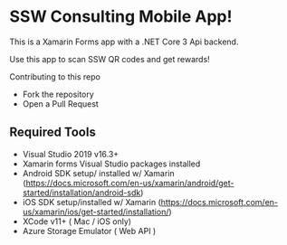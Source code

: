 # SSW Consulting Mobile App!

This is a Xamarin Forms app with a .NET Core 3 Api backend.

Use this app to scan SSW QR codes and get rewards!

Contributing to this repo
- Fork the repository
- Open a Pull Request

## Required Tools
- Visual Studio 2019 v16.3+
- Xamarin forms Visual Studio packages installed
- Android SDK setup/ installed w/ Xamarin (https://docs.microsoft.com/en-us/xamarin/android/get-started/installation/android-sdk)
- iOS SDK setup/installed w/ Xamarin (https://docs.microsoft.com/en-us/xamarin/ios/get-started/installation/)
- XCode v11+ ( Mac / iOS only)
- Azure Storage Emulator ( Web API )
